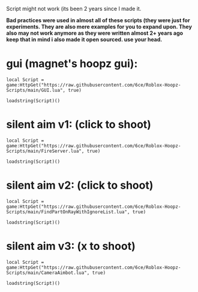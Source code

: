 Script might not work (its been 2 years since I made it.

__Bad practices were used in almost all of these scripts (they were just for experiments. They are also mere examples for you to expand upon. They also may not work anymore as they were written almost 2+ years ago keep that in mind i also made it open sourced. use your head.__

# gui (magnet's hoopz gui):

```
local Script = game:HttpGet("https://raw.githubusercontent.com/6ce/Roblox-Hoopz-Scripts/main/GUI.lua", true)

loadstring(Script)()
```

# silent aim v1: (click to shoot)
```
local Script = game:HttpGet("https://raw.githubusercontent.com/6ce/Roblox-Hoopz-Scripts/main/FireServer.lua", true)

loadstring(Script)()
```
# silent aim v2: (click to shoot)
```
local Script = game:HttpGet("https://raw.githubusercontent.com/6ce/Roblox-Hoopz-Scripts/main/FindPartOnRayWithIgnoreList.lua", true)

loadstring(Script)()
```
# silent aim v3: (x to shoot)
```
local Script = game:HttpGet("https://raw.githubusercontent.com/6ce/Roblox-Hoopz-Scripts/main/CameraAimbot.lua", true)

loadstring(Script)()
```
